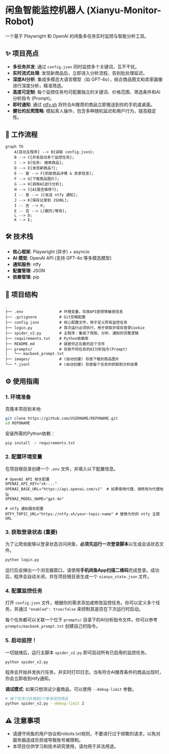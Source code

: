 # 闲鱼智能监控机器人 (Xianyu-Monitor-Robot)

一个基于 Playwright 和 OpenAI 的闲鱼多任务实时监控与智能分析工具。

## ✨ 项目亮点

- **多任务并发**: 通过 `config.json` 同时监控多个关键词，互不干扰。
- **实时流式处理**: 发现新商品后，立即进入分析流程，告别批处理延迟。
- **深度AI分析**: 集成多模态大语言模型（如 GPT-4o），结合商品图文和卖家画像进行深度分析，精准筛选。
- **高度可定制**: 每个监控任务均可配置独立的关键词、价格范围、筛选条件和AI分析指令 (Prompt)。
- **即时通知**: 通过 [ntfy.sh](https://ntfy.sh/) 将符合AI推荐的商品立即推送到你的手机或桌面。
- **健壮的反爬策略**: 模拟真人操作，包含多种随机延迟和用户行为，提高稳定性。

## 🚀 工作流程

```mermaid
graph TD
    A[启动主程序] --> B{读取 config.json};
    B --> C{并发启动多个监控任务};
    C --> D[任务: 搜索商品];
    D --> E{发现新商品?};
    E -- 是 --> F[抓取商品详情 & 卖家信息];
    F --> G[下载商品图片];
    G --> H[调用AI进行分析];
    H --> I{AI是否推荐?};
    I -- 是 --> J[发送 ntfy 通知];
    J --> K[保存记录到 JSONL];
    I -- 否 --> K;
    E -- 否 --> L[翻页/等待];
    L --> D;
    K --> E;
```

## 🛠️ 技术栈

- **核心框架**: Playwright (异步) + asyncio
- **AI 模型**: OpenAI API (支持 GPT-4o 等多模态模型)
- **通知服务**: ntfy
- **配置管理**: JSON
- **依赖管理**: pip

## 📂 项目结构

```
.
├── .env                # 环境变量，存放API密钥等敏感信息
├── .gitignore          # Git忽略配置
├── config.json         # 核心配置文件，用于定义所有监控任务
├── login.py            # 首次运行必须执行，用于获取并保存登录Cookie
├── spider_v2.py        # 主程序：集成了爬取、分析、通知的完整逻辑
├── requirements.txt    # Python依赖库
├── README.md           # 就是你正在看的这个文件
├── prompts/            # 存放不同任务的AI分析指令(Prompt)
│   └── macbook_prompt.txt
├── images/             # (自动创建) 存放下载的商品图片
└── *.jsonl             # (自动创建) 存放每个任务的抓取和分析结果
```

## ⚙️ 使用指南

### 1. 环境准备

克隆本项目到本地:
```bash
git clone https://github.com/USERNAME/REPONAME.git
cd REPONAME
```

安装所需的Python依赖：
```bash
pip install -r requirements.txt
```

### 2. 配置环境变量

在项目根目录创建一个 `.env` 文件，并填入以下配置信息。
```env
# OpenAI API 相关配置
OPENAI_API_KEY="sk-..."
OPENAI_BASE_URL="https://api.openai.com/v1"  # 如果使用代理，请修改为代理地址
OPENAI_MODEL_NAME="gpt-4o"

# ntfy 通知服务配置
NTFY_TOPIC_URL="https://ntfy.sh/your-topic-name" # 替换为你的 ntfy 主题 URL
```

### 3. 获取登录状态 (重要)

为了让爬虫能够以登录状态访问闲鱼，**必须先运行一次登录脚本**以生成会话状态文件。
```bash
python login.py
```
运行后会弹出一个浏览器窗口，请使用**手机闲鱼App扫描二维码**完成登录。成功后，程序会自动关闭，并在项目根目录生成一个 `xianyu_state.json` 文件。

### 4. 配置监控任务

打开 `config.json` 文件，根据你的需求添加或修改监控任务。你可以定义多个任务，并通过 `"enabled": true/false` 来控制其是否在下次运行时启动。

每个任务都可以关联一个位于 `prompts/` 目录下的AI分析指令文件。你可以参考 `prompts/macbook_prompt.txt` 创建自己的指令。

### 5. 启动监控！

一切就绪后，运行主脚本 `spider_v2.py` 即可启动所有已启用的监控任务。
```bash
python spider_v2.py
```
程序会开始并发执行任务，并实时打印日志。当有符合AI推荐条件的商品出现时，你会立即收到ntfy通知。

**调试模式**: 如果只想测试少量商品，可以使用 `--debug-limit` 参数。
```bash
# 每个任务只处理前2个新发现的商品
python spider_v2.py --debug-limit 2
```

## ⚠️ 注意事项

- 请遵守闲鱼的用户协议和robots.txt规则，不要进行过于频繁的请求，以免对服务器造成负担或导致账号被限制。
- 本项目仅供学习和技术研究使用，请勿用于非法用途。
